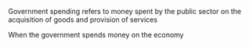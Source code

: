 Government spending refers to money spent by the public sector on the acquisition of goods and provision of services

When the government spends money on the economy